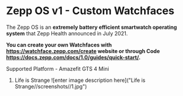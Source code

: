# Zepp OS v1 - Custom Watchfaces

The Zepp OS is an **extremely battery efficient smartwatch operating system** that Zepp Health announced in July 2021.

**You can create your own Watchfaces with https://watchface.zepp.com/create website or through  Code https://docs.zepp.com/docs/1.0/guides/quick-start/.**

Supported Platform - Amazefit GTS 4 Mini

 1. Life is Strange
![enter image description here]("Life is Strange//screenshots//1.jpg")
